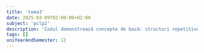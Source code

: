 ```yaml
---
title: 'tema3'
date: 2025-03-09T02:00:00+02:00
subject: 'pclp2'
description: 'Codul demonstrează concepte de bază: structuri repetitive (do-while, for, while), decizionale, I/O și operații aritmetice. Ilustrează manipularea variabilelor și calculul iterativ al unei sume de puteri.'
tags: []
uniYearAndSemester: 12
---
```


